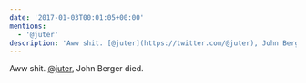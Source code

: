 ```yaml
---
date: '2017-01-03T00:01:05+00:00'
mentions:
  - '@juter'
description: 'Aww shit. [@juter](https://twitter.com/@juter), John Berger died.'
---
```

Aww shit. [@juter](https://twitter.com/@juter), John Berger died.

